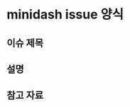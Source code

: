 # minidash issue 양식

## 이슈 제목

<!-- 이슈의 주제 또는 제목을 적어주세요 -->

## 설명

<!-- 설명을 적어주세요 -->

## 참고 자료

<!-- 파일이나 url 등 관련 참조내용을 기입해주세요 -->
